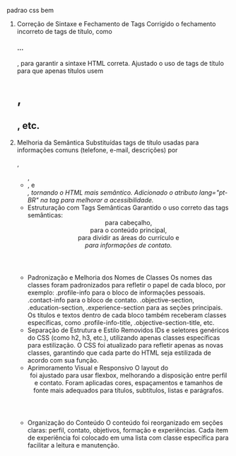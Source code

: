 padrao css bem 
1. Correção de Sintaxe e Fechamento de Tags
Corrigido o fechamento incorreto de tags de título, como <h4>...</h3>, para garantir a sintaxe HTML correta.
Ajustado o uso de tags de título para que apenas títulos usem <h1>, <h2>, etc.
2. Melhoria da Semântica
Substituídas tags de título usadas para informações comuns (telefone, e-mail, descrições) por <p>, <ul>, <li>, e <address>, tornando o HTML mais semântico.
Adicionado o atributo lang="pt-BR" na tag <html> para melhorar a acessibilidade.
3. Estruturação com Tags Semânticas
Garantido o uso correto das tags semânticas: <header> para cabeçalho, <main> para o conteúdo principal, <section> para dividir as áreas do currículo e <address> para informações de contato.
4. Padronização e Melhoria dos Nomes de Classes
Os nomes das classes foram padronizados para refletir o papel de cada bloco, por exemplo:
.profile-info para o bloco de informações pessoais.
.contact-info para o bloco de contato.
.objective-section, .education-section, .experience-section para as seções principais.
Os títulos e textos dentro de cada bloco também receberam classes específicas, como .profile-info-title, .objective-section-title, etc.
5. Separação de Estrutura e Estilo
Removidos IDs e seletores genéricos do CSS (como h2, h3, etc.), utilizando apenas classes específicas para estilização.
O CSS foi atualizado para refletir apenas as novas classes, garantindo que cada parte do HTML seja estilizada de acordo com sua função.
6. Aprimoramento Visual e Responsivo
O layout do <header> foi ajustado para usar flexbox, melhorando a disposição entre perfil e contato.
Foram aplicadas cores, espaçamentos e tamanhos de fonte mais adequados para títulos, subtítulos, listas e parágrafos.
7. Organização do Conteúdo
O conteúdo foi reorganizado em seções claras: perfil, contato, objetivos, formação e experiências.
Cada item de experiência foi colocado em uma lista com classe específica para facilitar a leitura e manutenção.
